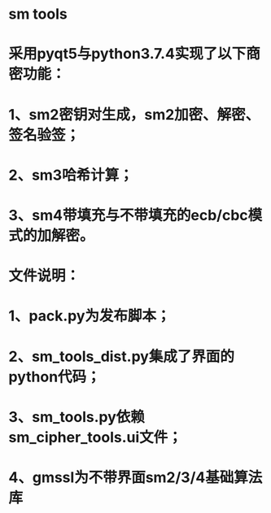 # sm tools
# 采用pyqt5与python3.7.4实现了以下商密功能： 
# 1、sm2密钥对生成，sm2加密、解密、签名验签；
# 2、sm3哈希计算；
# 3、sm4带填充与不带填充的ecb/cbc模式的加解密。

# 文件说明：
# 1、pack.py为发布脚本；
# 2、sm_tools_dist.py集成了界面的python代码；
# 3、sm_tools.py依赖sm_cipher_tools.ui文件；
# 4、gmssl为不带界面sm2/3/4基础算法库
 
